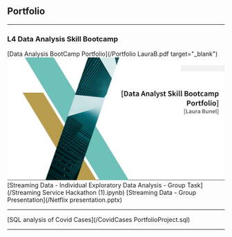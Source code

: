 ## Portfolio
<!--
---

### Python and Pandas

<a href="https://www.kaggle.com/code/laurabu/data-analysis-hotel-booking-project" target="_blank">Exploratory Data Analysis of a Hotel Booking Dataset</a>
<img src="snip - hotel portfolio project.jpg"/>
-->
---
### L4 Data Analysis Skill Bootcamp

[Data Analysis BootCamp Portfolio](/Portfolio LauraB.pdf target="_blank")
<img src="Bootcamp snip.jpg"/>
[Streaming Data - Individual Exploratory Data Analysis - Group Task](/Streaming Service Hackathon (1).ipynb)
[Streaming Data - Group Presentation](/Netflix presentation.pptx)

---
[SQL analysis of Covid Cases](/CovidCases PortfolioProject.sql)

---

<!--### Category Name 2

- [Project 1 Title](http://example.com/)
- [Project 2 Title](http://example.com/)
- [Project 3 Title](http://example.com/)
- [Project 4 Title](http://example.com/)
- [Project 5 Title](http://example.com/)

---

-->

<!--
---
<p style="font-size:11px">Page template forked from <a href="https://github.com/evanca/quick-portfolio">evanca</a></p>
<!-- Remove above link if you don't want to attibute -->

